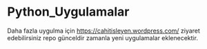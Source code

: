 # Python_Uygulamalar
Daha fazla uygulma için
https://cahitisleyen.wordpress.com/ ziyaret edebilirsiniz repo günceldir zamanla yeni uygulamalar eklenecektir. 
